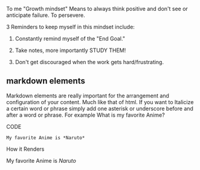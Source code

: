 To me "Growth mindset" Means to always think positive and don't see or anticipate failure. To persevere.

3 Reminders to keep myself in this mindset include:

1. Constantly remind myself of the "End Goal."

2. Take notes, more importantly STUDY THEM!

3. Don't get discouraged when the work gets hard/frustrating.
## markdown elements
Markdown elements are really important for the arrangement and configuration of your content. Much like that of html.
If you want to Italicize a certain word or phrase simply add one asterisk or underscore before and after a word or phrase. For example
What is my favorite Anime?

CODE

`My favorite Anime is *Naruto*`

How it Renders

My favorite Anime is *Naruto*